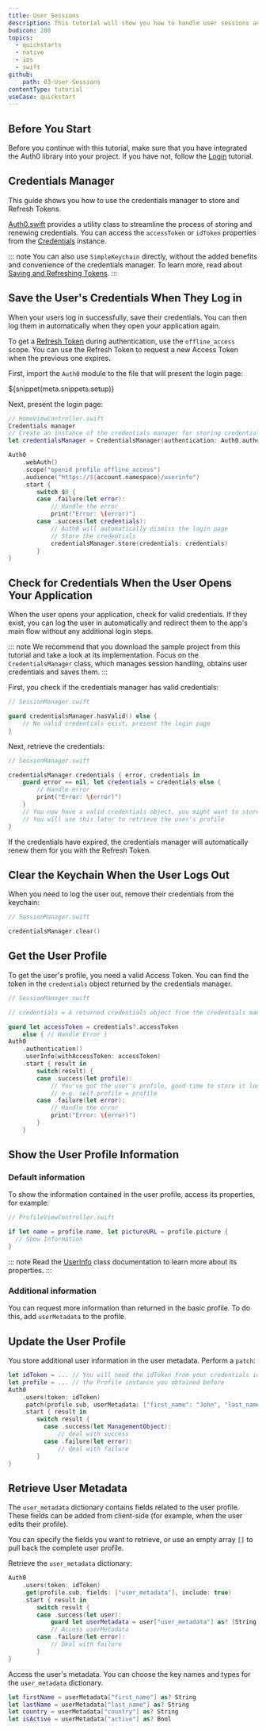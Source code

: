 ```yaml
---
title: User Sessions
description: This tutorial will show you how to handle user sessions and retrieve the user's profile.
budicon: 280
topics:
  - quickstarts
  - native
  - ios
  - swift
github:
    path: 03-User-Sessions
contentType: tutorial
useCase: quickstart
---
```


## Before You Start

Before you continue with this tutorial, make sure that you have integrated the Auth0 library into your project. If you have not, follow the [Login](/quickstart/native/ios-swift/00-login) tutorial.

## Credentials Manager

This guide shows you how to use the credentials manager to store and Refresh Tokens. 

[Auth0.swift](https://github.com/auth0/Auth0.swift) provides a utility class to streamline the process of storing and renewing credentials. You can access the `accessToken` or `idToken` properties from the [Credentials](https://github.com/auth0/Auth0.swift/blob/master/Auth0/Credentials.swift) instance. 

::: note
You can also use `SimpleKeychain` directly, without the added benefits and convenience of the credentials manager. To learn more, read about [Saving and Refreshing Tokens](/libraries/auth0-swift/save-and-refresh-jwt-tokens#simplekeychain). 
:::

## Save the User's Credentials When They Log in

When your users log in successfully, save their credentials. You can then log them in automatically when they open your application again.

To get a [Refresh Token](/refresh-token) during authentication, use the `offline_access` scope. You can use the Refresh Token to request a new Access Token when the previous one expires. 

First, import the `Auth0` module to the file that will present the login page:

${snippet(meta.snippets.setup)}

Next, present the login page:

```swift
// HomeViewController.swift
Credentials manager
// Create an instance of the credentials manager for storing credentials
let credentialsManager = CredentialsManager(authentication: Auth0.authentication())

Auth0
    .webAuth()
    .scope("openid profile offline_access")
    .audience("https://${account.namespace}/userinfo")
    .start {
        switch $0 {
        case .failure(let error):
            // Handle the error
            print("Error: \(error)")
        case .success(let credentials):
            // Auth0 will automatically dismiss the login page
            // Store the credentials
            credentialsManager.store(credentials: credentials)
        }
}
```

## Check for Credentials When the User Opens Your Application

When the user opens your application, check for valid credentials. If they exist, you can log the user in automatically and redirect them to the app's main flow without any additional login steps.

::: note
We recommend that you download the sample project from this tutorial and take a look at its implementation. Focus on the `CredentialsManager` class, which manages session handling, obtains user credentials and saves them.
:::

First, you check if the credentials manager has valid credentials:

```swift
// SessionManager.swift

guard credentialsManager.hasValid() else {
    // No valid credentials exist, present the login page
}
```

Next, retrieve the credentials:

```swift
// SessionManager.swift

credentialsManager.credentials { error, credentials in
    guard error == nil, let credentials = credentials else {
        // Handle error
        print("Error: \(error)")
    }
    // You now have a valid credentials object, you might want to store this locally for easy access.
    // You will use this later to retrieve the user's profile
} 
```

If the credentials have expired, the credentials manager will automatically renew them for you with the Refresh Token.

## Clear the Keychain When the User Logs Out

When you need to log the user out, remove their credentials from the keychain:

```swift
// SessionManager.swift

credentialsManager.clear()
```

## Get the User Profile

To get the user's profile, you need a valid Access Token. You can find the token in the `credentials` object returned by the credentials manager.

```swift
// SessionManager.swift

// credentials = A returned credentials object from the credentials manager in the previous step.

guard let accessToken = credentials?.accessToken
    else { // Handle Error }
Auth0
    .authentication()
    .userInfo(withAccessToken: accessToken)
    .start { result in
        switch(result) {
        case .success(let profile):
            // You've got the user's profile, good time to store it locally.
            // e.g. self.profile = profile
        case .failure(let error):
            // Handle the error
            print("Error: \(error)")
        }
    }
```

## Show the User Profile Information

### Default information

To show the information contained in the user profile, access its properties, for example:

```swift
// ProfileViewController.swift

if let name = profile.name, let pictureURL = profile.picture {
  // Show Information
}
```

::: note
Read the [UserInfo](https://github.com/auth0/Auth0.swift/blob/master/Auth0/UserInfo.swift) class documentation to learn more about its properties.
:::

### Additional information

You can request more information than returned in the basic profile. To do this, add `userMetadata` to the profile.

## Update the User Profile

You store additional user information in the user metadata. Perform a `patch`:

```swift
let idToken = ... // You will need the idToken from your credentials instance 'credentials.idToken'
let profile = ... // the Profile instance you obtained before
Auth0
    .users(token: idToken)
    .patch(profile.sub, userMetadata: ["first_name": "John", "last_name": "Appleseed", "country": "Canada"]
    .start { result in
        switch result {
          case .success(let ManagementObject):
              // deal with success
          case .failure(let error):
              // deal with failure
        }
}
```

## Retrieve User Metadata

The `user_metadata` dictionary contains fields related to the user profile. These fields can be added from client-side (for example, when the user edits their profile). 

You can specify the fields you want to retrieve, or use an empty array `[]` to pull back the complete user profile. 

Retrieve the `user_metadata` dictionary:

```swift
Auth0
    .users(token: idToken)
    .get(profile.sub, fields: ["user_metadata"], include: true)
    .start { result in
        switch result {
        case .success(let user):
            guard let userMetadata = user["user_metadata"] as? [String: Any] else { return }
            // Access userMetadata
        case .failure(let error):
            // Deal with failure
        }
}
```

Access the user's metadata. You can choose the key names and types for the `user_metadata` dictionary.

```swift
let firstName = userMetadata["first_name"] as? String
let lastName = userMetadata["last_name"] as? String
let country = userMetadata["country"] as? String
let isActive = userMetadata["active"] as? Bool
```

